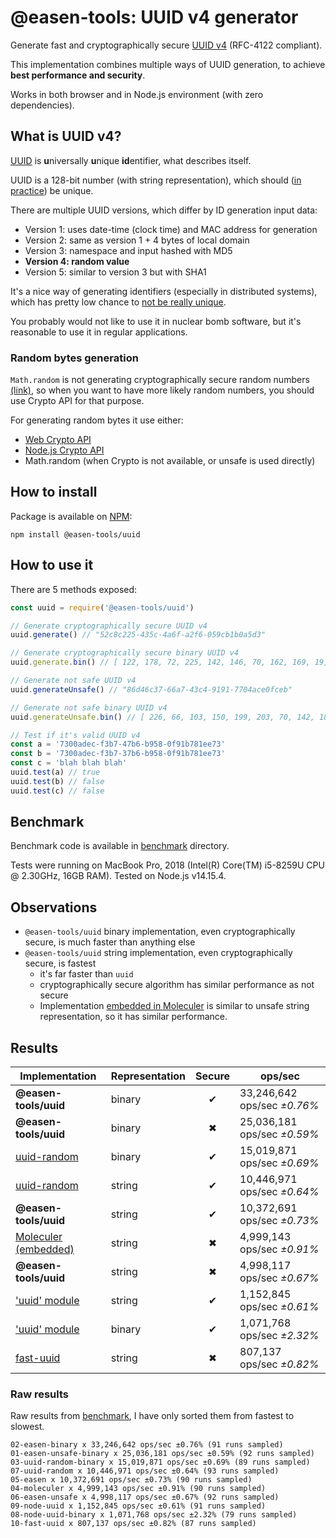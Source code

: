 # @easen-tools: UUID v4 generator

Generate fast and cryptographically secure [UUID v4](https://en.wikipedia.org/wiki/Universally_unique_identifier) (RFC-4122 compliant).

This implementation combines multiple ways of UUID generation,
to achieve **best performance and security**.

Works in both browser and in Node.js environment (with zero dependencies).

## What is UUID v4?

[UUID](https://en.wikipedia.org/wiki/Universally_unique_identifier) is **u**niversally **u**nique **id**entifier, what describes itself.

UUID is a 128-bit number (with string representation), which should ([in practice](https://en.wikipedia.org/wiki/Universally_unique_identifier#Collisions)) be unique.

There are multiple UUID versions, which differ by ID generation input data:

* Version 1: uses date-time (clock time) and MAC address for generation
* Version 2: same as version 1 + 4 bytes of local domain
* Version 3: namespace and input hashed with MD5
* **Version 4: random value**
* Version 5: similar to version 3 but with SHA1

It's a nice way of generating identifiers (especially in distributed systems),
which has pretty low chance to [not be really unique](https://en.wikipedia.org/wiki/Universally_unique_identifier#Collisions). 

You probably would not like to use it in nuclear bomb software,
but it's reasonable to use it in regular applications.

### Random bytes generation

`Math.random` is not generating cryptographically secure random numbers [(link)](https://stackoverflow.com/questions/5651789/is-math-random-cryptographically-secure),
so when you want to have more likely random numbers, you should use Crypto API for that purpose.

For generating random bytes it use either:

* [Web Crypto API](https://caniuse.com/#feat=getrandomvalues)
* [Node.js Crypto API](https://nodejs.org/api/crypto.html#crypto_crypto_randombytes_size_callback)
* Math.random (when Crypto is not available, or unsafe is used directly)

## How to install

Package is available on [NPM](https://www.npmjs.com/package/@easen-tools/uuid):

`npm install @easen-tools/uuid`

## How to use it

There are 5 methods exposed:

```js
const uuid = require('@easen-tools/uuid')

// Generate cryptographically secure UUID v4
uuid.generate() // "52c8c225-435c-4a6f-a2f6-059cb1b0a5d3"

// Generate cryptographically secure binary UUID v4
uuid.generate.bin() // [ 122, 178, 72, 225, 142, 146, 70, 162, 169, 19, 108, 24, 83, 126, 16, 14 ]

// Generate not safe UUID v4
uuid.generateUnsafe() // "86d46c37-66a7-43c4-9191-7704ace0fceb"

// Generate not safe binary UUID v4
uuid.generateUnsafe.bin() // [ 226, 66, 103, 150, 199, 203, 70, 142, 180, 12, 7, 191, 251, 222, 101, 174 ]

// Test if it's valid UUID v4
const a = '7300adec-f3b7-47b6-b958-0f91b781ee73'
const b = '7300adec-f3b7-37b6-b958-0f91b781ee73'
const c = 'blah blah blah'
uuid.test(a) // true
uuid.test(b) // false
uuid.test(c) // false
```

## Benchmark

Benchmark code is available in [benchmark](benchmark) directory.

Tests were running on MacBook Pro, 2018 (Intel(R) Core(TM) i5-8259U CPU @ 2.30GHz, 16GB RAM).
Tested on Node.js v14.15.4.

## Observations

* `@easen-tools/uuid` binary implementation, even cryptographically secure, is much faster than anything else
* `@easen-tools/uuid` string implementation, even cryptographically secure, is fastest
  * it's far faster than `uuid`
  * cryptographically secure algorithm has similar performance as not secure
  * Implementation [embedded in Moleculer](https://github.com/moleculerjs/moleculer/blob/aab42e5accd3dded86e1dc341ab819f952fec378/src/utils.js#L37) is similar to unsafe string representation,
    so it has similar performance.

## Results

| Implementation                                           | Representation | Secure | ops/sec                     |
|----------------------------------------------------------|----------------|:------:|-----------------------------|
| **@easen-tools/uuid**                                    | binary         | ✔      | 33,246,642 ops/sec *±0.76%* |
| **@easen-tools/uuid**                                    | binary         | ✖      | 25,036,181 ops/sec *±0.59%* |
| [uuid-random](https://www.npmjs.com/package/uuid-random) | binary         | ✔      | 15,019,871 ops/sec *±0.69%* |
| [uuid-random](https://www.npmjs.com/package/uuid-random) | string         | ✔      | 10,446,971 ops/sec *±0.64%* |
| **@easen-tools/uuid**                                    | string         | ✔      | 10,372,691 ops/sec *±0.73%* |
| [Moleculer (embedded)](https://github.com/moleculerjs/moleculer/blob/aab42e5accd3dded86e1dc341ab819f952fec378/src/utils.js#L37) | string         | ✖      | 4,999,143 ops/sec *±0.91%* |
| **@easen-tools/uuid**                                    | string         | ✖      | 4,998,117 ops/sec *±0.67%*  |
| ['uuid' module](https://www.npmjs.com/package/uuid)      | string         | ✔      | 1,152,845 ops/sec *±0.61%*  |
| ['uuid' module](https://www.npmjs.com/package/uuid)      | binary         | ✔      | 1,071,768 ops/sec *±2.32%*  |
| [fast-uuid](https://www.npmjs.com/package/fast-uuid)     | string         | ✖      | 807,137 ops/sec *±0.82%*    |

### Raw results

Raw results from [benchmark](benchmark), I have only sorted them from fastest to slowest.

```
02-easen-binary x 33,246,642 ops/sec ±0.76% (91 runs sampled)
01-easen-unsafe-binary x 25,036,181 ops/sec ±0.59% (92 runs sampled)
03-uuid-random-binary x 15,019,871 ops/sec ±0.69% (89 runs sampled)
07-uuid-random x 10,446,971 ops/sec ±0.64% (93 runs sampled)
05-easen x 10,372,691 ops/sec ±0.73% (90 runs sampled)
04-moleculer x 4,999,143 ops/sec ±0.91% (90 runs sampled)
06-easen-unsafe x 4,998,117 ops/sec ±0.67% (92 runs sampled)
09-node-uuid x 1,152,845 ops/sec ±0.61% (91 runs sampled)
08-node-uuid-binary x 1,071,768 ops/sec ±2.32% (79 runs sampled)
10-fast-uuid x 807,137 ops/sec ±0.82% (87 runs sampled)
```
